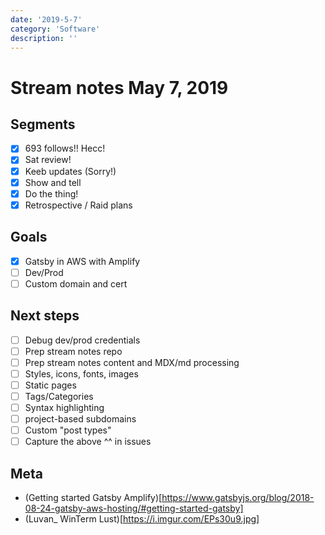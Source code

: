 ```yaml
---
date: '2019-5-7'
category: 'Software'
description: ''
---
```


# Stream notes May 7, 2019

## Segments

- [x] 693 follows!! Hecc!
- [x] Sat review!
- [x] Keeb updates (Sorry!)
- [x] Show and tell
- [x] Do the thing!
- [x] Retrospective / Raid plans

## Goals

- [x] Gatsby in AWS with Amplify
- [ ] Dev/Prod
- [ ] Custom domain and cert

## Next steps

- [ ] Debug dev/prod credentials
- [ ] Prep stream notes repo
- [ ] Prep stream notes content and MDX/md processing
- [ ] Styles, icons, fonts, images
- [ ] Static pages
- [ ] Tags/Categories
- [ ] Syntax highlighting
- [ ] project-based subdomains
- [ ] Custom "post types"
- [ ] Capture the above ^^ in issues

## Meta

- (Getting started Gatsby Amplify)[https://www.gatsbyjs.org/blog/2018-08-24-gatsby-aws-hosting/#getting-started-gatsby]
- (Luvan\_ WinTerm Lust)[https://i.imgur.com/EPs30u9.jpg]

